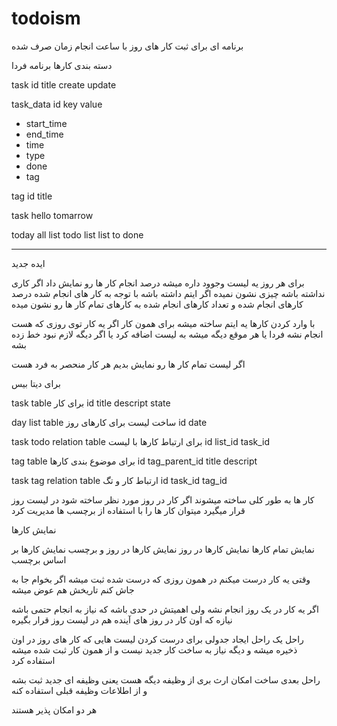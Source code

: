 # todoism


برنامه ای  برای ثبت
کار های روز
با ساعت انجام
زمان صرف شده

دسته بندی کارها
برنامه فردا




task
id
title
create
update

task_data
id
key
value

* start_time
* end_time
* time
* type
* done
* tag


tag
id
title



task hello tomarrow




today
all list
todo list
list to done







-------------
ایده جدید

برای هر روز یه لیست وجوود داره
میشه درصد انجام کار ها رو نمایش داد
اگر کاری نداشته باشه چیزی نشون نمیده
اگر ایتم داشته باشه با توجه به کار های انجام شده درصد کارهای انجام شده و تعداد کارهای انجام شده به کارهای تمام کار ها رو نشون میده


با وارد کردن کارها یه ایتم ساخته میشه برای همون کار
اگر یه کار توی روزی که هست انجام نشه فردا یا هر موقع دیگه میشه به لیست اضافه کرد
یا اگر دیگه لازم نبود خط زده بشه

اگر لیست تمام کار ها رو نمایش بدیم هر کار منحصر به فرد هست


برای دیتا بیس

task table
برای کار
id
title
descript
state

day list table
ساخت لیست برای کارهای روز
id
date


task todo relation table
برای ارتباط کارها با لیست
id
list_id
task_id


tag table
برای موضوع بندی کارها
id
tag_parent_id
title
descript


task tag relation table
ارتباط کار و تگ
id
task_id
tag_id


کار ها به طور کلی ساخته میشوند
اگر کار در روز مورد نظر ساخته شود در لیست روز قرار میگیرد
میتوان کار ها را با استفاده از برچسب ها مدیریت کرد



نمایش کارها

نمایش تمام کارها
نمایش کارها در روز
نمایش کارها در روز و برچسب
نمایش کارها بر اساس برچسب



وقتی یه کار درست میکنم در همون روزی که درست شده ثبت میشه
اگر بخوام جا به جاش کنم تاریخش هم عوض میشه

اگر یه کار در یک روز انجام نشه ولی اهمیتش در حدی باشه که نیاز به انجام حتمی باشه
نیازه که اون کار در روز های آینده هم در لیست روز قرار بگیره

راحل
یک راحل ایجاد جدولی برای درست کردن لیست هایی که کار های روز در اون ذخیره میشه
و دیگه نیاز به ساخت کار جدید نیست و از همون کار ثبت شده میشه استفاده کرد

راحل بعدی ساخت امکان ارث بری از وظیفه دیگه هست یعنی وظیفه ای جدید ثبت بشه و از اطلاعات وظیفه قبلی استفاده کنه

هر دو امکان پذیر هستند